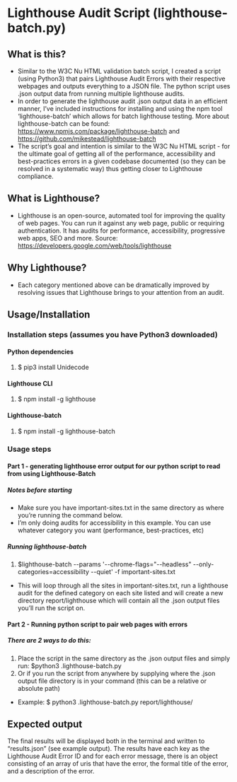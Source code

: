 # Lighthouse Audit Script (lighthouse-batch.py)
## What is this?
* Similar to the W3C Nu HTML validation batch script, I created a script (using Python3) that pairs Lighthouse Audit Errors with their respective webpages and outputs everything to a JSON file. The python script uses .json output data from running multiple lighthouse audits. 
* In order to generate the lighthouse audit .json output data in an efficient manner, I’ve included instructions for installing and using the npm tool ‘lighthouse-batch’ which allows for batch lighthouse testing. More about lighthouse-batch can be found: https://www.npmjs.com/package/lighthouse-batch and https://github.com/mikestead/lighthouse-batch  
* The script’s goal and intention is similar to the W3C Nu HTML script - for the ultimate goal of getting all of the performance, accessibility and best-practices errors in a given codebase documented (so they can be resolved in a systematic way) thus getting closer to Lighthouse compliance.

## What is Lighthouse?
* Lighthouse is an open-source, automated tool for improving the quality of web pages. You can run it against any web page, public or requiring authentication. It has audits for performance, accessibility, progressive web apps, SEO and more. Source: https://developers.google.com/web/tools/lighthouse

## Why Lighthouse?
* Each category mentioned above can be dramatically improved by resolving issues that Lighthouse brings to your attention from an audit. 

## Usage/Installation
### Installation steps (assumes you have Python3 downloaded)
#### Python dependencies
1. $ pip3 install Unidecode

#### Lighthouse CLI
1. $ npm install -g lighthouse

#### Lighthouse-batch
1. $ npm install -g lighthouse-batch

### Usage steps
#### Part 1 - generating lighthouse error output for our python script to read from using Lighthouse-Batch
##### Notes before starting
* Make sure you have important-sites.txt in the same directory as where you’re running the command below.
* I’m only doing audits for accessibility in this example. You can use whatever category you want (performance, best-practices, etc)

##### Running lighthouse-batch
1. $lighthouse-batch --params '--chrome-flags="--headless" --only-categories=accessibility --quiet' -f important-sites.txt
* This will loop through all the sites in important-sites.txt, run a lighthouse audit for the defined category on each site listed and will create a new directory report/lighthouse which will contain all the .json output files you’ll run the script on.

#### Part 2 - Running python script to pair web pages with errors
##### There are 2 ways to do this:
1. Place the script in the same directory as the .json output files and simply run: $python3 .lighthouse-batch.py
1. Or if you run the script from anywhere by supplying where the .json output file directory is in your command (this can be a relative or absolute path)
* Example:
$ python3 .lighthouse-batch.py report/lighthouse/

## Expected output
The final results will be displayed both in the terminal and written to “results.json” (see example output). The results have each key as the Lighthouse Audit Error ID and for each error message, there is an object consisting of an array of uris that have the error, the formal title of the error, and a description of the error.
